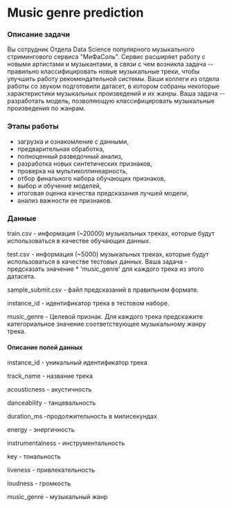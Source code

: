 # Music genre prediction

### Описание задачи
Вы сотрудник Отдела Data Science популярного музыкального стримингового сервиса "МиФаСоль". Сервис расширяет работу с новыми артистами и музыкантами, в связи с чем возникла задача -- правильно классифицировать новые музыкальные треки, чтобы улучшить работу рекомендательной системы. Ваши коллеги из отдела работы со звуком подготовили датасет, в котором собраны некоторые характеристики музыкальных произведений и их жанры. Ваша задача -- разработать модель, позволяющую классифицировать музыкальные произведения по жанрам.

### Этапы работы

- загрузка и ознакомление с данными,  
- предварительная обработка, 
- полноценный разведочный анализ,
- разработка новых синтетических признаков,
- проверка на мультиколлинеарность,
- отбор финального набора обучающих признаков,
- выбор и обучение моделей,
- итоговая оценка качества предсказания лучшей модели,
- анализ важности ее признаков.
  
### Данные

train.csv - информация (~20000) музыкальных треках, которые будут использоваться в качестве обучающих данных.

test.csv - информация (~5000) музыкальных треках, которые будут использоваться в качестве тестовых данных. Ваша задача - предсказать значение * 'music_genre' для каждого трека из этого датасета.

sample_submit.csv - файл предсказаний в правильном формате.

instance_id - идентификатор трека в тестовом наборе.

music_genre - Целевой признак. Для каждого трека предскажите категориальное значение соответствующее музыкальному жанру трека.

#### Описание полей данных

instance_id - уникальный идентификатор трека

track_name - название трека

acousticness - акустичность

danceability - танцевальность

duration_ms -продолжительность в милисекундах

energy - энергичность

instrumentalness - инструментальность

key - тональность

liveness - привлекательность

loudness - громкость

music_genre - музыкальный жанр
